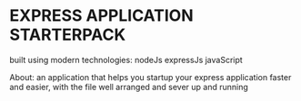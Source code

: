 # EXPRESS APPLICATION STARTERPACK

built using modern technologies: nodeJs expressJs javaScript

About: an application that helps you startup your express application faster and easier, with the file well arranged and sever up and running
